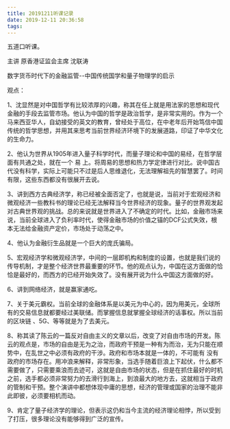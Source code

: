 ```yaml
---
title: 20191211听课记录
date: 2019-12-11 20:36:58
tags:
---
```


五道口听课。

主讲 原香港证监会主席 沈联涛

数字货币时代下的金融监管--中国传统国学和量子物理学的启示



观点：

1、沈显然是对中国哲学有比较浓厚的兴趣，称其在任上就是用法家的思想和现代金融的手段去监管市场。他认为中国的哲学是政治哲学，是非常实用的。作为一个马来西亚华人，自幼接受的英文的教育，曾经处于高位，在中老年后开始笃信中国传统的哲学思想，并用其来思考当前世界经济环境下的发展道路，印证了中华文化的生命力。

2、他认为世界从1905年进入量子科学时代，而量子理论和中国的易经，在哲学层面有共通之处，就在一个 易 上。将周易的思想和热力学定律进行对比。说中国古代没有科学，实际上可能只不过是后人思维退化，无法理解祖先的智慧罢了。时间有限，这些东西都没有很展开去说。

3、讲到西方古典经济学，称已经被全面否定了，也就是说，当前对于宏观经济和微观经济一些教科书的理论已经无法解释当今世界经济的现象。量子的世界观发起对古典世界观的挑战。总的来说就是世界进入了不确定的时代。比如，金融市场来说，当前全球进入了负利率时代，使得金融市场的价值之锚的DCF公式失效，根本无法给金融资产定价，市场处于动荡之中。

4、他认为金融衍生品就是一个巨大的庞氏骗局。

5、宏观经济学和微观经济学，中间的一层即机构和制度的设置，也就是我们说的传导机制，才是整个经济世界最重要的环节。他的观点认为，中国在这方面做的恰恰是最好的，而西方的已经开始失效了。没有展开说为什么中国这方面做的好。

6、讲到网络经济，就是赢家通吃。

7、关于美元霸权。当前全球的金融体系是以美元为中心的，因为用美元，全球所有的交易信息就都要经过美联储。而掌握信息就掌握全球经济的话事权。所以当前的区块链 、5G、等等就是为了去美元。

8、称其读了陈云的一篇反对自由主义的文章以后，改变了对自由市场的开发。陈云的观点是，市场的自由是无为之治，而政府干预是一种有为而治，无为只能在顺势中，在乱世之中必须有政府的干涉。政府和市场本就是一体的，不可能有 没有政府的市场存在。用冲浪来解释，非常形象，当选手随着巨浪上下起伏，什么都不需要做了，只需要乘浪而去迹可，这就是自由市场的状态，但是在抓住最好的时机之前，选手都必须非常努力的去滑行到海上，到浪最大的地方去，这就相当于政府的管制和干预。整个演讲中都想体现中庸的思想，经济的管理或国家的治理不能非此即彼，必须要相机而动。

9、肯定了量子经济学的理论，但表示这仍和当今主流的经济理论相悖，所以受到了打压，很多理论没有能够得到广泛的宣传。
